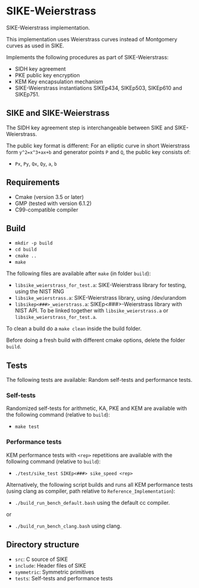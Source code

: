 # SIKE-Weierstrass

SIKE-Weierstrass implementation.

This implementation uses Weierstrass curves instead of Montgomery curves as used in SIKE.

Implements the following procedures as part of SIKE-Weierstrass:
- SIDH key agreement
- PKE public key encryption
- KEM Key encapsulation mechanism
- SIKE-Weierstrass instantiations SIKEp434, SIKEp503, SIKEp610 and SIKEp751.

## SIKE and SIKE-Weierstrass

The SIDH key agreement step is interchangeable between SIKE and SIKE-Weierstrass. 

The public key format is different:
For an elliptic curve in short Weierstrass form `y^2=x^3+ax+b` and generator points `P` and `Q`, the public key consists of:
- `Px`, `Py`, `Qx`, `Qy`, `a`, `b`

## Requirements

- Cmake (version 3.5 or later)
- GMP (tested with version 6.1.2)
- C99-compatible compiler

## Build

- `mkdir -p build`
- `cd build`
- `cmake ..`
- `make`

The following files are available after `make` (in folder `build`):
- `libsike_weierstrass_for_test.a`: SIKE-Weierstrass library for testing, using the NIST RNG
- `libsike_weierstrass.a`: SIKE-Weierstrass library, using /dev/urandom
- `libsikep<###>_weierstrass.a`: SIKEp<###>-Weierstrass library with NIST API. To be linked together with `libsike_weierstrass.a` or `libsike_weierstrass_for_test.a`.

To clean a build do a `make clean` inside the build folder.

Before doing a fresh build with different cmake options, delete the folder `build`.

## Tests

The following tests are available: Random self-tests and performance tests.

### Self-tests
Randomized self-tests for arithmetic, KA, PKE and KEM are available with the following command (relative to `build`):

- `make test`

### Performance tests
KEM performance tests with `<rep>` repetitions are available with the following command (relative to `build`):

- `./test/sike_test SIKEp<###> sike_speed <rep>`

Alternatively, the following script builds and runs all KEM performance tests (using clang as compiler, path relative to `Reference_Implementation`):

- `./build_run_bench_default.bash` using the default cc compiler.

or

- `./build_run_bench_clang.bash` using clang.

## Directory structure
* `src`: C source of SIKE
* `include`: Header files of SIKE
* `symmetric`: Symmetric primitives
* `tests`: Self-tests and performance tests
